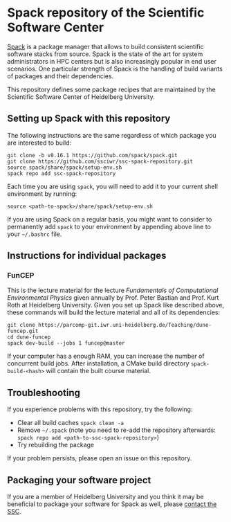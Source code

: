 # Spack repository of the Scientific Software Center

[Spack](https://github.com/spack/spack.git) is a package manager that
allows to build consistent scientific software stacks from source. Spack is the state of the
art for system administrators in HPC centers but is also increasingly popular
in end user scenarios. One particular strength of Spack is the handling of
build variants of packages and their dependencies.

This repository defines some package recipes that are maintained
by the Scientific Software Center of Heidelberg University.

## Setting up Spack with this repository

The following instructions are the same regardless of which package
you are interested to build:

```
git clone -b v0.16.1 https://github.com/spack/spack.git
git clone https://github.com/ssciwr/ssc-spack-repository.git
source spack/share/spack/setup-env.sh
spack repo add ssc-spack-repository
```

Each time you are using `spack`, you will need to add it to your
current shell environment by running:

```
source <path-to-spack>/share/spack/setup-env.sh
```

If you are using Spack on a regular basis, you might want to consider
to permanently add `spack` to your environment by appending above line
to your `~/.bashrc` file.

## Instructions for individual packages

### FunCEP

This is the lecture material for the lecture *Fundamentals of Computational Environmental Physics*
given annually by Prof. Peter Bastian and Prof. Kurt Roth at Heidelberg University. Given
you set up Spack like described above, these commands will build the lecture material and
all of its dependencies:

```
git clone https://parcomp-git.iwr.uni-heidelberg.de/Teaching/dune-funcep.git
cd dune-funcep
spack dev-build --jobs 1 funcep@master
```

If your computer has a enough RAM, you can increase the number of concurrent build jobs.
After installation, a CMake build directory `spack-build-<hash>` will contain the built
course material.

## Troubleshooting

If you experience problems with this repository, try the following:

* Clear all build caches `spack clean -a`
* Remove `~/.spack` (note you need to re-add the repository afterwards: `spack repo add <path-to-ssc-spack-repository>`)
* Try rebuilding the package

If your problem persists, please open an issue on this repository.

## Packaging your software project

If you are a member of Heidelberg University and you think it may be beneficial
to package your software for Spack as well, please [contact the SSC](mailto:ssc@iwr.uni-heidelberg.de).
